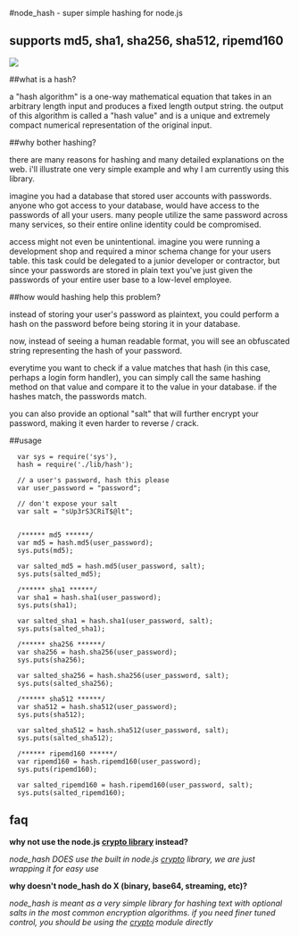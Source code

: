 #node_hash - super simple hashing for node.js
## supports md5, sha1, sha256, sha512, ripemd160

<img border = "0" src = "http://imgur.com/diDP0.jpg"/>

##what is a hash?

a "hash algorithm" is a one-way mathematical equation that takes in an arbitrary length input and produces a fixed length output string.	the output of this algorithm is called a "hash value" and is a unique and extremely compact numerical representation of the original input.

##why bother hashing?

there are many reasons for hashing and many detailed explanations on the web. i'll illustrate one very simple example and why I am currently using this library. 

imagine you had a database that stored user accounts with passwords. anyone who got access to your database, would have access to the passwords of all your users. many people utilize the same password across many services, so their entire online identity could be compromised. 

access might not even be unintentional. imagine you were running a development shop and required a minor schema change for your users table. this task could be delegated to a junior developer or contractor, but since your passwords are stored in plain text you've just given the passwords of your entire user base to a low-level employee.

##how would hashing help this problem?

instead of storing your user's password as plaintext, you could perform a hash on the password before being storing it in your database. 

now, instead of seeing a human readable format, you will see an obfuscated string representing the hash of your password. 

everytime you want to check if a value matches that hash (in this case, perhaps a login form handler), you can simply call the same hashing method on that value and compare it to the value in your database. if the hashes match, the passwords match.

you can also provide an optional "salt" that will further encrypt your password, making it even harder to reverse / crack. 

##usage

      var sys = require('sys'), 
      hash = require('./lib/hash');

      // a user's password, hash this please
      var user_password = "password";

      // don't expose your salt
      var salt = "sUp3rS3CRiT$@lt";


      /****** md5 ******/
      var md5 = hash.md5(user_password);
      sys.puts(md5);

      var salted_md5 = hash.md5(user_password, salt);
      sys.puts(salted_md5);

      /****** sha1 ******/
      var sha1 = hash.sha1(user_password);
      sys.puts(sha1);

      var salted_sha1 = hash.sha1(user_password, salt);
      sys.puts(salted_sha1);

      /****** sha256 ******/
      var sha256 = hash.sha256(user_password);
      sys.puts(sha256);

      var salted_sha256 = hash.sha256(user_password, salt);
      sys.puts(salted_sha256);

      /****** sha512 ******/
      var sha512 = hash.sha512(user_password);
      sys.puts(sha512);

      var salted_sha512 = hash.sha512(user_password, salt);
      sys.puts(salted_sha512);

      /****** ripemd160 ******/
      var ripemd160 = hash.ripemd160(user_password);
      sys.puts(ripemd160);

      var salted_ripemd160 = hash.ripemd160(user_password, salt);
      sys.puts(salted_ripemd160);

## faq
**why not use the node.js <a href = "http://nodejs.org/api.html#crypto-236">crypto library</a> instead?**

*node_hash DOES use the built in node.js <a href = "http://nodejs.org/api.html#crypto-236">crypto</a> library, we are just wrapping it for easy use*

**why doesn't node_hash do X (binary, base64, streaming, etc)?**

*node_hash is meant as a very simple  library for hashing text with optional salts in the most common encryption algorithms. if you need finer tuned control, you should be using the <a href = "http://nodejs.org/api.html#crypto-236">crypto</a> module directly*